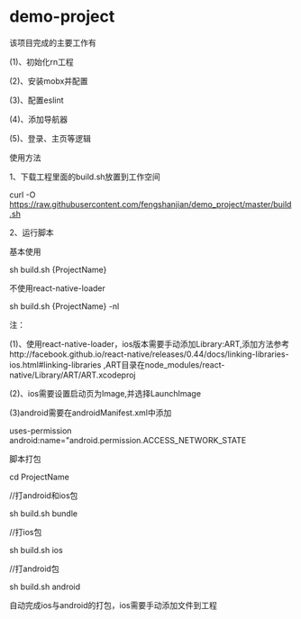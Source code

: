 # demo-project


该项目完成的主要工作有

(1)、初始化rn工程

(2)、安装mobx并配置

(3)、配置eslint

(4)、添加导航器

(5)、登录、主页等逻辑


使用方法

1、下载工程里面的build.sh放置到工作空间

curl -O https://raw.githubusercontent.com/fengshanjian/demo_project/master/build.sh


2、运行脚本


基本使用

sh build.sh {ProjectName}


不使用react-native-loader

sh build.sh {ProjectName} -nl


注：

(1)、使用react-native-loader，ios版本需要手动添加Library:ART,添加方法参考http://facebook.github.io/react-native/releases/0.44/docs/linking-libraries-ios.html#linking-libraries  ,ART目录在node_modules/react-native/Library/ART/ART.xcodeproj

(2)、ios需要设置启动页为Image,并选择LaunchImage

(3)android需要在androidManifest.xml中添加


uses-permission android:name="android.permission.ACCESS_NETWORK_STATE


脚本打包

cd ProjectName

//打android和ios包

sh build.sh bundle  

//打ios包

sh build.sh ios

//打android包

sh build.sh android


自动完成ios与android的打包，ios需要手动添加文件到工程
